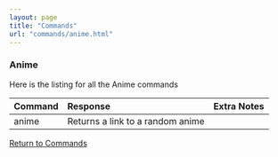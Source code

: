 ```yaml
---
layout: page
title: "Commands"
url: "commands/anime.html"
---
```


### Anime

Here is the listing for all the Anime commands

| Command | Response                         | Extra Notes |
|:--------|:---------------------------------|:------------|
| anime   | Returns a link to a random anime |             |

[Return to Commands](../commands.md)